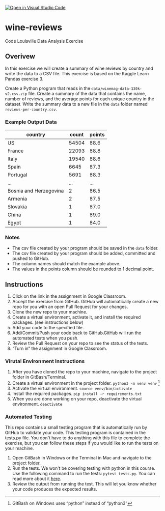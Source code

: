 [![Open in Visual Studio Code](https://classroom.github.com/assets/open-in-vscode-2e0aaae1b6195c2367325f4f02e2d04e9abb55f0b24a779b69b11b9e10269abc.svg)](https://classroom.github.com/online_ide?assignment_repo_id=15933924&assignment_repo_type=AssignmentRepo)
# wine-reviews
Code Louisville Data Analysis Exercise


## Overivew

In this exercise we will create a summary of wine reviews by country and write
the data to a CSV file. This exercise is based on the Kaggle Learn Pandas 
exercise 3.

Create a Python program that reads in the `data/winemag-data-130k-v2.csv.zip` 
file. Create a summary of the data that contains the name, number of reviews, 
and the average points for each unique country in the dataset. Write the summary
data to a new file in the `data` folder named `reviews-per-country.csv`.

### Example Output Data

| country | count | points |
| ------- | ----- | ------ |
| US | 54504 | 88.6 |
| France | 22093 | 88.8 |
| Italy | 19540 | 88.6 |
| Spain | 6645 | 87.3 |
| Portugal | 5691 | 88.3 |
| ... | ... | ... |
| Bosnia and Herzegovina | 2 | 86.5 |
| Armenia | 2 | 87.5 |
| Slovakia | 1 | 87.0 |
| China | 1 | 89.0 |
| Egypt | 1 | 84.0 |

### Notes
- The csv file created by your program should be saved in the `data` folder.
- The csv file created by your program should be added, committed and pushed 
to GitHub.
- The column names should match the example above.
- The values in the points column should be rounded to 1 decimal point.


## Instructions
1. Click on the link in the assignment in Google Classroom.
1. Accept the exercise from GitHub. GitHub will automatically create a new repo 
for you with an open Pull Request for your changes.
1. Clone the new repo to your machine.
1. Create a virtual environment, activate it, and install the required packages. 
(see instructions below)
1. Add your code to the specified file.
1. Add/Commit/Push your code back to GitHub.GitHub will run the automated tests 
when you push.
1. Review the Pull Request on your repo to see the status of the tests.
1. “Turn in” the assignment in Google Classroom.

### Virutal Environment Instructions

1. After you have cloned the repo to your machine, navigate to the project 
folder in GitBash/Terminal.
1. Create a virtual environment in the project folder. `python3 -m venv venv` [^1]
1. Activate the virtual environment. `source venv/bin/activate`
1. Install the required packages. `pip install -r requirements.txt`
1. When you are done working on your repo, deactivate the virtual environment. 
`deactivate`

[^1]: GitBash on Windows uses “python” instead of “python3”

### Automated Testing

This repo contains a small testing program that is automatically run by GitHub 
to validate your code. This testing program is contained in the tests.py file. 
You don't have to do anything with this file to complete the exercise, but 
you can follow these steps if you would like to run the tests on your machine.

1. Open GitBash in Windows or the Terminal in Mac and navigate to the project 
folder.
1. Run the tests. We won't be covering testing with python in this course. Use 
the following command to run the tests: `pytest tests.py`. You can read more 
about it [here](https://realpython.com/python-testing/).
1. Review the output from running the test. This will let you know whether your 
code produces the expected results.